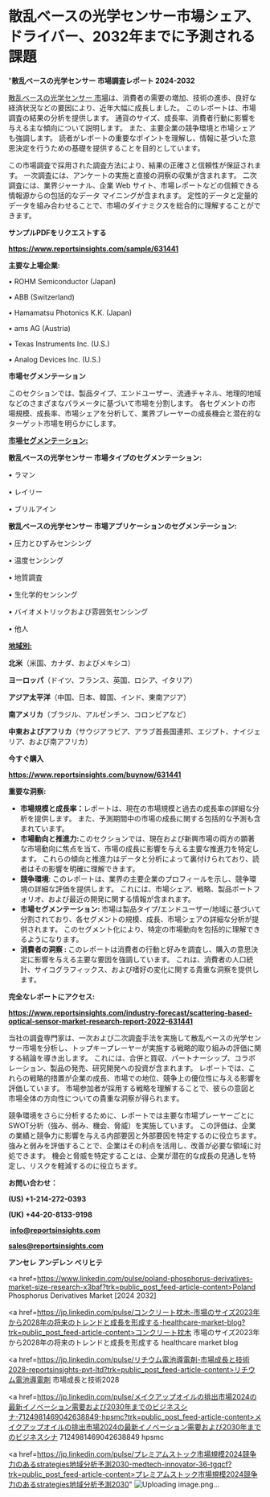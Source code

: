 # 散乱ベースの光学センサー市場シェア、ドライバー、2032年までに予測される課題

"<strong>散乱ベースの光学センサー 市場調査レポート 2024-2032</strong>

<a href=https://www.reportsinsights.com/sample/631441>散乱ベースの光学センサー 市場</a>は、消費者の需要の増加、技術の進歩、良好な経済状況などの要因により、近年大幅に成長しました。 このレポートは、市場調査の結果の分析を提供します。 通貨のサイズ、成長率、消費者行動に影響を与える主な傾向について説明します。 また、主要企業の競争環境と市場シェアも強調します。 読者がレポートの重要なポイントを理解し、情報に基づいた意思決定を行うための基礎を提供することを目的としています。

この市場調査で採用された調査方法により、結果の正確さと信頼性が保証されます。 一次調査には、アンケートの実施と直接の洞察の収集が含まれます。 二次調査には、業界ジャーナル、企業 Web サイト、市場レポートなどの信頼できる情報源からの包括的なデータ マイニングが含まれます。 定性的データと定量的データを組み合わせることで、市場のダイナミクスを総合的に理解することができます。

<strong><b>サンプルPDFをリクエストする</b></strong>

<a href=https://www.reportsinsights.com/sample/631441><strong><u>https://www.reportsinsights.com/sample/631441</u></strong></a>

<strong>主要な上場企業:</strong>

• ROHM Semiconductor (Japan)

• ABB (Switzerland)

• Hamamatsu Photonics K.K. (Japan)

• ams AG (Austria)

• Texas Instruments Inc. (U.S.)

• Analog Devices Inc. (U.S.)

<strong>市場セグメンテーション</strong>

このセクションでは、製品タイプ、エンドユーザー、流通チャネル、地理的地域などのさまざまなパラメータに基づいて市場を分割します。 各セグメントの市場規模、成長率、市場シェアを分析して、業界プレーヤーの成長機会と潜在的なターゲット市場を明らかにします。

<strong><u>市場セグメンテーション</u></strong><strong><u>:</u></strong>

<strong>散乱ベースの光学センサー 市場タイプのセグメンテーション:</strong>

• ラマン

• レイリー

• ブリルアイン

<strong>散乱ベースの光学センサー 市場アプリケーションのセグメンテーション:</strong>

• 圧力とひずみセンシング

• 温度センシング

• 地質調査

• 生化学的センシング

• バイオメトリックおよび雰囲気センシング

• 他人

<strong><u>地域別</u></strong><strong><u>:</u></strong>

<strong>北米</strong>（米国、カナダ、およびメキシコ）

<strong>ヨーロッパ</strong>（ドイツ、フランス、英国、ロシア、イタリア）

<strong>アジア太平洋</strong>（中国、日本、韓国、インド、東南アジア）

<strong>南アメリカ</strong>（ブラジル、アルゼンチン、コロンビアなど）

<strong>中東およびアフリカ</strong>（サウジアラビア、アラブ首長国連邦、エジプト、ナイジェリア、および南アフリカ）

<strong>今すぐ購入</strong>

<a href=https://www.reportsinsights.com/buynow/631441><strong><u>https://www.reportsinsights.com/buynow/631441</u></strong></a>

<strong>重要な洞察:</strong>
<ul>
  <li><strong>市場規模と成長率：</strong>レポートは、現在の市場規模と過去の成長率の詳細な分析を提供します。 また、予測期間中の市場の成長に関する包括的な予測も含まれています。</li>
  <li><strong>市場動向と推進力:</strong>このセクションでは、現在および新興市場の両方の顕著な市場動向に焦点を当て、市場の成長に影響を与える主要な推進力を特定します。 これらの傾向と推進力はデータと分析によって裏付けられており、読者はその影響を明確に理解できます。</li>
  <li><strong>競争環境</strong>: このレポートは、業界の主要企業のプロフィールを示し、競争環境の詳細な評価を提供します。 これには、市場シェア、戦略、製品ポートフォリオ、および最近の開発に関する情報が含まれます。</li>
  <li><strong>市場セグメンテーション: </strong>市場は製品タイプ/エンドユーザー/地域に基づいて分割されており、各セグメントの規模、成長、市場シェアの詳細な分析が提供されます。 このセグメント化により、特定の市場動向を包括的に理解できるようになります。</li>
  <li><strong>消費者の洞察 : </strong>このレポートは消費者の行動と好みを調査し、購入の意思決定に影響を与える主要な要因を強調しています。 これは、消費者の人口統計、サイコグラフィックス、および嗜好の変化に関する貴重な洞察を提供します。</li>
</ul>
<strong>完全なレポートにアクセス:</strong>

<a href=https://www.reportsinsights.com/industry-forecast/scattering-based-optical-sensor-market-research-report-2022-631441><strong><u><b>https://www.reportsinsights.com/industry-forecast/scattering-based-optical-sensor-market-research-report-2022-631441</b></u></strong></a>

当社の調査専門家は、一次および二次調査手法を実施して散乱ベースの光学センサー市場を分析し、トップキープレーヤーが実施する戦略的取り組みの評価に関する結論を導き出します。 これには、合併と買収、パートナーシップ、コラボレーション、製品の発売、研究開発への投資が含まれます。 レポートでは、これらの戦略的措置が企業の成長、市場での地位、競争上の優位性に与える影響を評価しています。 市場参加者が採用する戦略を理解することで、彼らの意図と市場全体の方向性についての貴重な洞察が得られます。

競争環境をさらに分析するために、レポートでは主要な市場プレーヤーごとにSWOT分析（強み、弱み、機会、脅威）を実施しています。 この評価は、企業の業績と競争力に影響を与える内部要因と外部要因を特定するのに役立ちます。 強みと弱みを評価することで、企業はその利点を活用し、改善が必要な領域に対処できます。 機会と脅威を特定することは、企業が潜在的な成長の見通しを特定し、リスクを軽減するのに役立ちます。

<strong>お問い合わせ：</strong>

<strong>(US) +1-214-272-0393</strong>

<strong>(UK) +44-20-8133-9198</strong>

<strong> </strong><a href=info@reportsinsights.com><strong><u>info@reportsinsights.com</u></strong></a>

<a href=sales@reportsinsights.com><strong><u>sales@reportsinsights.com</u></strong></a>

<strong>アンセレ アンデレン ベリヒテ</strong>

<a href=https://www.linkedin.com/pulse/poland-phosphorus-derivatives-market-size-research-x3baf?trk=public_post_feed-article-content>Poland Phosphorus Derivatives Market [2024 2032]</a>

<a href=https://jp.linkedin.com/pulse/コンクリート枕木-市場のサイズ2023年から2028年の将来のトレンドと成長を形成する-healthcare-market-blog?trk=public_post_feed-article-content>コンクリート枕木 市場のサイズ2023年から2028年の将来のトレンドと成長を形成する healthcare market blog</a>

<a href=https://jp.linkedin.com/pulse/リチウム電池導電剤-市場成長と技術2028-reportsinsights-pvt-ltd?trk=public_post_feed-article-content>リチウム電池導電剤 市場成長と技術2028</a>

<a href=https://jp.linkedin.com/pulse/メイクアップオイルの排出市場2024の最新イノベーション需要および2030年までのビジネスシナ-7124981469042638849-hpsmc?trk=public_post_feed-article-content>メイクアップオイルの排出市場2024の最新イノベーション需要および2030年までのビジネスシナ 7124981469042638849 hpsmc</a>

<a href=https://jp.linkedin.com/pulse/プレミアムストック市場規模2024競争力のあるstrategies地域分析予測2030-medtech-innovator-36-tgqcf?trk=public_post_feed-article-content>プレミアムストック市場規模2024競争力のあるstrategies地域分析予測2030</a>"
![Uploading image.png…]()
